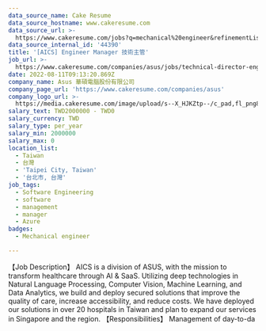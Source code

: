 ```yaml
---
data_source_name: Cake Resume
data_source_hostname: www.cakeresume.com
data_source_url: >-
  https://www.cakeresume.com/jobs?q=mechanical%20engineer&refinementList%5Blang_name%5D%5B0%5D=English&refinementList%5Bsalary_type%5D=per_year&range%5Bsalary_range%5D%5Bmin%5D=1000000&page=3
data_source_internal_id: '44390'
title: '[AICS] Engineer Manager 技術主管'
job_url: >-
  https://www.cakeresume.com/companies/asus/jobs/technical-director-engineer-manager
date: 2022-08-11T09:13:20.869Z
company_name: Asus 華碩電腦股份有限公司
company_page_url: 'https://www.cakeresume.com/companies/asus'
company_logo_url: >-
  https://media.cakeresume.com/image/upload/s--X_HJKZtp--/c_pad,fl_png8,h_200,w_200/v1560337039/gnuruihvfxav7zbxegmf.png
salary_text: TWD2000000 - TWD0
salary_currency: TWD
salary_type: per_year
salary_min: 2000000
salary_max: 0
location_list:
  - Taiwan
  - 台灣
  - 'Taipei City, Taiwan'
  - '台北市, 台灣'
job_tags:
  - Software Engineering
  - software
  - management
  - manager
  - Azure
badges:
  - Mechanical engineer

---
```


【Job Description】 AICS is a division of ASUS, with the mission to transform healthcare through AI & SaaS. Utilizing deep technologies in Natural Language Processing, Computer Vision, Machine Learning, and Data Analytics, we build and deploy secured solutions that improve the quality of care, increase accessibility, and reduce costs. We have deployed our solutions in over 20 hospitals in Taiwan and plan to expand our services in Singapore and the region. 【Responsibilities】 Management of day-to-da